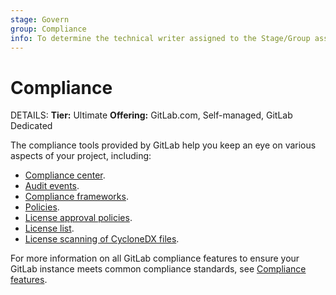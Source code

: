 ```yaml
---
stage: Govern
group: Compliance
info: To determine the technical writer assigned to the Stage/Group associated with this page, see https://handbook.gitlab.com/handbook/product/ux/technical-writing/#assignments
---
```


# Compliance

DETAILS:
**Tier:** Ultimate
**Offering:** GitLab.com, Self-managed, GitLab Dedicated

The compliance tools provided by GitLab help you keep an eye on various aspects of your project, including:

- [Compliance center](compliance_center/index.md).
- [Audit events](audit_events.md).
- [Compliance frameworks](../group/compliance_frameworks.md).
- [Policies](../application_security/policies/index.md).
- [License approval policies](license_approval_policies.md).
- [License list](license_list.md).
- [License scanning of CycloneDX files](license_scanning_of_cyclonedx_files/index.md).

For more information on all GitLab compliance features to ensure your GitLab instance meets common compliance standards, see
[Compliance features](../../administration/compliance.md).
